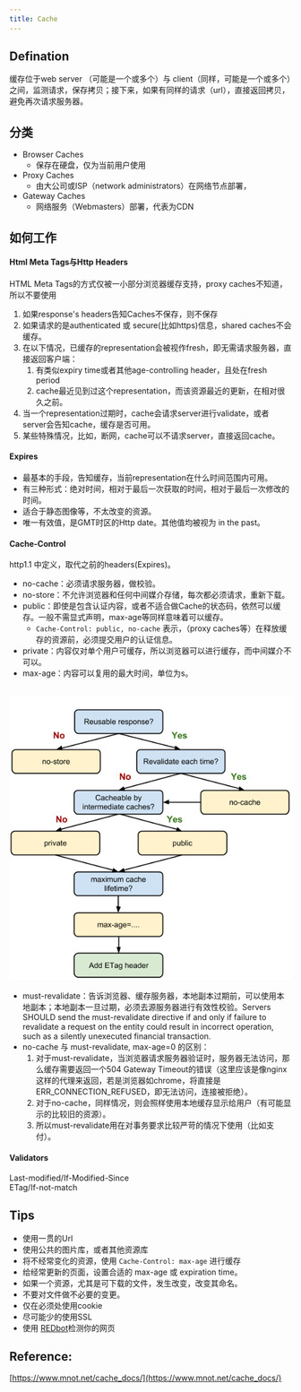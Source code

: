 ```yaml
---
title: Cache
---
```

## Defination
缓存位于web server （可能是一个或多个）与 client（同样，可能是一个或多个）之间，监测请求，保存拷贝；接下来，如果有同样的请求（url），直接返回拷贝，避免再次请求服务器。

## 分类
- Browser Caches
   - 保存在硬盘，仅为当前用户使用
- Proxy Caches
   - 由大公司或ISP（network administrators）在网络节点部署，
- Gateway Caches
   - 网络服务（Webmasters）部署，代表为CDN

## 如何工作
#### Html Meta Tags与Http Headers
HTML Meta Tags的方式仅被一小部分浏览器缓存支持，proxy caches不知道，所以不要使用

1. 如果response's headers告知Caches不保存，则不保存
1. 如果请求的是authenticated 或 secure(比如https)信息，shared caches不会缓存。
1. 在以下情况，已缓存的representation会被视作fresh，即无需请求服务器，直接返回客户端：
   1. 有类似expiry time或者其他age-controlling header，且处在fresh period
   1. cache最近见到过这个representation，而该资源最近的更新，在相对很久之前。
4. 当一个representation过期时，cache会请求server进行validate，或者server会告知cache，缓存是否可用。
4. 某些特殊情况，比如，断网，cache可以不请求server，直接返回cache。

#### Expires
- 最基本的手段，告知缓存，当前representation在什么时间范围内可用。
- 有三种形式：绝对时间，相对于最后一次获取的时间，相对于最后一次修改的时间。
- 适合于静态图像等，不太改变的资源。
- 唯一有效值，是GMT时区的Http date。其他值均被视为 in the past。

#### Cache-Control
http1.1 中定义，取代之前的headers(Expires)。

- no-cache：必须请求服务器，做校验。
- no-store：不允许浏览器和任何中间媒介存储，每次都必须请求，重新下载。
- public：即使是包含认证内容，或者不适合做Cache的状态码，依然可以缓存。一般不需显式声明，max-age等同样意味着可以缓存。
   - `Cache-Control: public, no-cache` 表示，（proxy caches等）在释放缓存的资源前，必须提交用户的认证信息。
- private：内容仅对单个用户可缓存，所以浏览器可以进行缓存，而中间媒介不可以。
- max-age：内容可以复用的最大时间，单位为s。

    ![image.png](/img/docs/cache/cache.png)

- must-revalidate：告诉浏览器、缓存服务器，本地副本过期前，可以使用本地副本；本地副本一旦过期，必须去源服务器进行有效性校验。Servers SHOULD send the must-revalidate directive if and only if failure to revalidate a request on the entity could result in incorrect operation, such as a silently unexecuted financial transaction. 
- no-cache 与 must-revalidate, max-age=0 的区别：
   1. 对于must-revalidate，当浏览器请求服务器验证时，服务器无法访问，那么缓存需要返回一个504 Gateway Timeout的错误（这里应该是像nginx这样的代理来返回，若是浏览器如chrome，将直接是ERR_CONNECTION_REFUSED，即无法访问，连接被拒绝）。
   1. 对于no-cache，同样情况，则会照样使用本地缓存显示给用户（有可能显示的比较旧的资源）。
   1. 所以must-revalidate用在对事务要求比较严苛的情况下使用（比如支付）。



#### Validators
Last-modified/If-Modified-Since<br />ETag/If-not-match


## Tips
- 使用一贯的Url
- 使用公共的图片库，或者其他资源库
- 将不经常变化的资源，使用 `Cache-Control: max-age` 进行缓存
- 给经常更新的页面，设置合适的 max-age 或 expiration time。
- 如果一个资源，尤其是可下载的文件，发生改变，改变其命名。
- 不要对文件做不必要的变更。
- 仅在必须处使用cookie
- 尽可能少的使用SSL
- 使用 [REDbot](https://redbot.org/)检测你的网页



## Reference:
[https://www.mnot.net/cache_docs/](https://www.mnot.net/cache_docs/)

